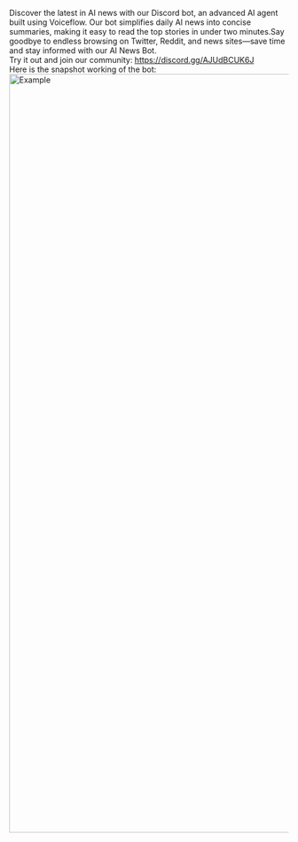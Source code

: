Discover the latest in AI news with our Discord bot, an advanced AI agent built using Voiceflow. Our bot simplifies daily AI news into concise summaries, making it easy to read the top stories in under two minutes.Say goodbye to endless browsing on Twitter, Reddit, and news sites—save time and stay informed with our AI News Bot.
<br />
Try it out and join our community: https://discord.gg/AJUdBCUK6J 
<br />
Here is the snapshot working of the bot:
<br />
<img width="1368" alt="Example" src="https://github.com/lesaathvik24/Daily_Ai_News_Bot/assets/92513886/8a4d3103-148f-4f54-8c29-70cdc7db221e">

